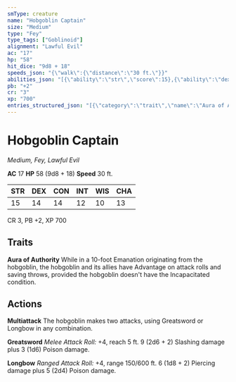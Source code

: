 ```yaml
---
smType: creature
name: "Hobgoblin Captain"
size: "Medium"
type: "Fey"
type_tags: ["Goblinoid"]
alignment: "Lawful Evil"
ac: "17"
hp: "58"
hit_dice: "9d8 + 18"
speeds_json: "{\"walk\":{\"distance\":\"30 ft.\"}}"
abilities_json: "[{\"ability\":\"str\",\"score\":15},{\"ability\":\"dex\",\"score\":14},{\"ability\":\"con\",\"score\":14},{\"ability\":\"int\",\"score\":12},{\"ability\":\"wis\",\"score\":10},{\"ability\":\"cha\",\"score\":13}]"
pb: "+2"
cr: "3"
xp: "700"
entries_structured_json: "[{\"category\":\"trait\",\"name\":\"Aura of Authority\",\"text\":\"While in a 10-foot Emanation originating from the hobgoblin, the hobgoblin and its allies have Advantage on attack rolls and saving throws, provided the hobgoblin doesn't have the Incapacitated condition.\"},{\"category\":\"action\",\"name\":\"Multiattack\",\"text\":\"The hobgoblin makes two attacks, using Greatsword or Longbow in any combination.\"},{\"category\":\"action\",\"name\":\"Greatsword\",\"text\":\"*Melee Attack Roll:* +4, reach 5 ft. 9 (2d6 + 2) Slashing damage plus 3 (1d6) Poison damage.\"},{\"category\":\"action\",\"name\":\"Longbow\",\"text\":\"*Ranged Attack Roll:* +4, range 150/600 ft. 6 (1d8 + 2) Piercing damage plus 5 (2d4) Poison damage.\"}]"
---
```


# Hobgoblin Captain
*Medium, Fey, Lawful Evil*

**AC** 17
**HP** 58 (9d8 + 18)
**Speed** 30 ft.

| STR | DEX | CON | INT | WIS | CHA |
| --- | --- | --- | --- | --- | --- |
| 15 | 14 | 14 | 12 | 10 | 13 |

CR 3, PB +2, XP 700

## Traits

**Aura of Authority**
While in a 10-foot Emanation originating from the hobgoblin, the hobgoblin and its allies have Advantage on attack rolls and saving throws, provided the hobgoblin doesn't have the Incapacitated condition.

## Actions

**Multiattack**
The hobgoblin makes two attacks, using Greatsword or Longbow in any combination.

**Greatsword**
*Melee Attack Roll:* +4, reach 5 ft. 9 (2d6 + 2) Slashing damage plus 3 (1d6) Poison damage.

**Longbow**
*Ranged Attack Roll:* +4, range 150/600 ft. 6 (1d8 + 2) Piercing damage plus 5 (2d4) Poison damage.
